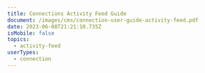 ```yaml
---
title: Connections Activity Feed Guide
document: /images/cms/connection-user-guide-activity-feed.pdf
date: 2023-06-08T21:21:10.735Z
isMobile: false
topics:
  - activity-feed
userTypes:
  - connection
---
```

